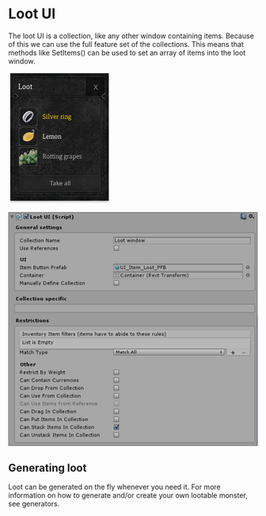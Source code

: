 # Loot UI

The loot UI is a collection, like any other window containing items. Because of this we can use the full feature set of the collections. This means that methods like SetItems() can be used to set an array of items into the loot window.

![](Assets/Loot.png)

![](Assets/LootUI.png)

## Generating loot

Loot can be generated on the fly whenever you need it. For more information on how to generate and/or create your own lootable monster, see generators.